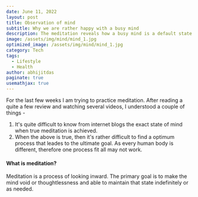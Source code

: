 ```yaml
---
date: June 11, 2022
layout: post
title: Observation of mind
subtitle: Why we are rather happy with a busy mind
description: The meditation reveals how a busy mind is a default state of human and its quite difficult to change that state.
image: /assets/img/mind/mind_1.jpg
optimized_image: /assets/img/mind/mind_1.jpg
category: Tech
tags:
  - Lifestyle
  - Health
author: abhijitdas
paginate: true
usemathjax: true
---
```

For the last few weeks I am trying to practice meditation. After reading a quite a few review and watching several videos, I understood a couple of things - 

1. It's quite difficult to know from internet blogs the exact state of mind when true meditation is achieved. 
2. When the above is true, then it's rather difficult to find a optimum process that leades to the ultimate goal. As every human body is different, therefore one process fit all may not work. 

#### What is meditation? 
Meditation is a process of looking inward. The primary goal is to make the mind void or thoughtlessness and able to maintain that state indefinitely or as needed. 
